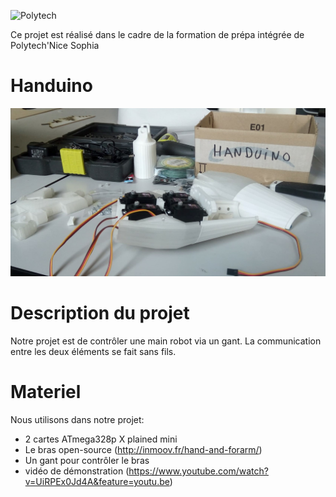![Polytech](http://www.polytechnice.fr/jahia/jsp/jahia/templates/inc/img/polytech_nice-sophia.png)

Ce projet est réalisé dans le cadre de la formation de prépa intégrée de Polytech'Nice Sophia

Handuino
==========================

![Image](https://github.com/Lukygx/Handuino/blob/master/Ressources/photo/photo.jpg)

Description du projet 
===========================
Notre projet est de contrôler une main robot via un gant.
La communication entre les deux éléments se fait sans fils.

Materiel
==========================
Nous utilisons dans notre projet:
* 2 cartes ATmega328p X plained mini
* Le bras open-source (http://inmoov.fr/hand-and-forarm/)
* Un gant pour contrôler le bras
* vidéo de démonstration (https://www.youtube.com/watch?v=UiRPEx0Jd4A&feature=youtu.be)
